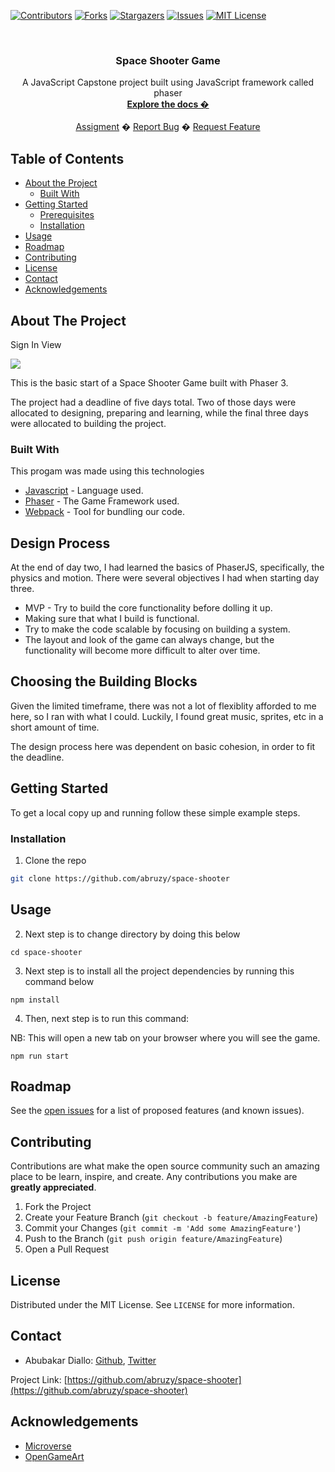 
<!-- PROJECT SHIELDS -->
<!--
*** I'm using markdown "reference style" links for readability.
*** Reference links are enclosed in brackets [ ] instead of parentheses ( ).
*** See the bottom of this document for the declaration of the reference variables
*** for contributors-url, forks-url, etc. This is an optional, concise syntax you may use.
*** https://www.markdownguide.org/basic-syntax/#reference-style-links
-->
[![Contributors][contributors-shield]][contributors-url]
[![Forks][forks-shield]][forks-url]
[![Stargazers][stars-shield]][stars-url]
[![Issues][issues-shield]][issues-url]
[![MIT License][license-shield]][license-url]



<!-- PROJECT LOGO -->
<br />
<p align="center">
  <h3 align="center">Space Shooter Game</h3>
  <p align="center">
  A JavaScript Capstone project built using JavaScript framework called phaser
    <br />
    <a href="https://github.com/abruzy/space-shooter/blob/master/README.md"><strong>Explore the docs �</strong></a>
    <br />
    <br />
    <a href="https://www.theodinproject.com/courses/ruby-programming/lessons/advanced-building-blocks.">Assigment</a>
    �
    <a href="https://github.com/abruzy/space-shooter/issues">Report Bug</a>
    �
    <a href="https://github.com/abruzy/space-shooter/issues">Request Feature</a>
  </p>
</p>



<!-- TABLE OF CONTENTS -->
## Table of Contents

* [About the Project](#about-the-project)
  * [Built With](#built-with)
* [Getting Started](#getting-started)
  * [Prerequisites](#prerequisites)
  * [Installation](#installation)
* [Usage](#usage)
* [Roadmap](#roadmap)
* [Contributing](#contributing)
* [License](#license)
* [Contact](#contact)
* [Acknowledgements](#acknowledgements)



<!-- ABOUT THE PROJECT -->
## About The Project
<p>Sign In View</p>
<img src="./img/bookstore.png">

<!-- [![Product Name Screen Shot][product-screenshot]](https://example.com) -->

This is the basic start of a Space Shooter Game built with Phaser 3.

The project had a deadline of five days total. Two of those days were allocated to designing, preparing and learning, while the final three days were allocated to building the project.
### Built With
This progam was made using this technologies
* [Javascript](https://developer.mozilla.org/en-US/docs/Web/JavaScript) - Language used.
* [Phaser](https://phaser.io/) - The Game Framework used.
* [Webpack](https://webpack.js.org/) - Tool for bundling our code.

## Design Process

At the end of day two, I had learned the basics of PhaserJS, specifically, the physics and motion. There were several objectives I had when starting day three.

* MVP - Try to build the core functionality before dolling it up.
* Making sure that what I build is functional.
* Try to make the code scalable by focusing on building a system.
* The layout and look of the game can always change, but the functionality will become more difficult to alter over time.

## Choosing the Building Blocks

Given the limited timeframe, there was not a lot of flexiblity afforded to me here, so I ran with what I could. Luckily, I found great music, sprites, etc in a short amount of time.

The design process here was dependent on basic cohesion, in order to fit the deadline.

<!-- GETTING STARTED -->
## Getting Started

To get a local copy up and running follow these simple example steps.

### Installation

<!-- 1. Get a free API Key at [https://example.com](https://example.com) -->
1. Clone the repo
```sh
git clone https://github.com/abruzy/space-shooter
```

<!-- USAGE EXAMPLES -->
## Usage

2. Next step is to change directory by doing this below
```
cd space-shooter
```

3. Next step is to install all the project dependencies by running this command below

```
npm install
```

4. Then, next step is to run this command:

NB: This will open a new tab on your browser where you will see the game.
```
npm run start
```

<!-- ROADMAP -->
## Roadmap

See the [open issues](https://github.com/abruzy/space-shooter/issues) for a list of proposed features (and known issues).


<!-- CONTRIBUTING -->
## Contributing

Contributions are what make the open source community such an amazing place to be learn, inspire, and create. Any contributions you make are **greatly appreciated**.

1. Fork the Project
2. Create your Feature Branch (`git checkout -b feature/AmazingFeature`)
3. Commit your Changes (`git commit -m 'Add some AmazingFeature'`)
4. Push to the Branch (`git push origin feature/AmazingFeature`)
5. Open a Pull Request



<!-- LICENSE -->
## License

Distributed under the MIT License. See `LICENSE` for more information.


<!-- CONTACT -->
## Contact


* Abubakar Diallo: [Github](https://github.com/abruzy), [Twitter](https://twitter.com/abruzy)

Project Link: [https://github.com/abruzy/space-shooter](https://github.com/abruzy/space-shooter)

<!-- ACKNOWLEDGEMENTS -->
## Acknowledgements
* [Microverse](https://www.microverse.org/)
* [OpenGameArt](https://opengameart.org/)




<!-- MARKDOWN LINKS & IMAGES -->
<!-- https://www.markdownguide.org/basic-syntax/#reference-style-links -->
[contributors-shield]: https://img.shields.io/github/contributors/abruzy/bookstore
[contributors-url]: https://github.com/abruzy/space-shooter/graphs/contributors
[forks-shield]: https://img.shields.io/github/forks/abruzy/bookstore
[forks-url]: https://github.com/abruzy/space-shooter/network/members
[stars-shield]: https://img.shields.io/github/stars/abruzy/bookstore
[stars-url]: https://github.com/abruzy/space-shooter/stargazers
[issues-shield]: https://img.shields.io/github/issues/abruzy/bookstore
[issues-url]: https://github.com/abruzy/space-shooter/issues
[license-shield]: https://img.shields.io/github/license/abruzy/bookstore
[license-url]: https://github.com/abruzy/space-shooter/blob/master/LICENSE.txt

